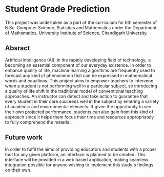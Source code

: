 # Student Grade Prediction
This project was undertaken as a part of the curriculum for 6th semester of B.Sc. Computer Science, Statistics and Mathematics under the Department of Mathematics, University Institute of Science, Chandigarh University.

## Absract
Artificial intelligence (AI), in the rapidly developing field of technology, is becoming an essential component of our everyday existence. In order to enhance quality of life, machine learning algorithms are frequently used to forecast any kind of phenomenon that can be expressed in mathematical words and equations. This project aims to empower teachers to intervene when a student is not performing well in a particular subject, so introducing a quality of life shift in the traditional model of conventional teaching approaches. An instructor can detect and take action to guarantee that every student in their care succeeds well in the subject by entering a variety of academic and environmental elements. If given the opportunity to see their own projected performance, students can also gain from this kind of approach since it helps them focus their time and resources appropriately to fully comprehend the material.

## Future work
In order to fulfil the aims of providing educators and students with a proper tool for any given platform, an interface is planned to be created. This interface will be provided in a web based application, making seamless integration possible for anyone wishing to implement this study's findings on their own.
